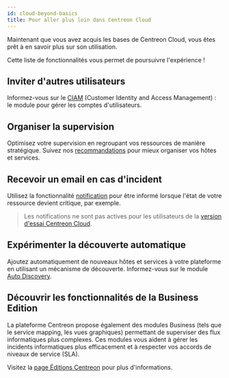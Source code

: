 ```yaml
---
id: cloud-beyond-basics
title: Pour aller plus loin dans Centreon Cloud
---
```


Maintenant que vous avez acquis les bases de Centreon Cloud, vous êtes prêt à en savoir plus sur son utilisation.

Cette liste de fonctionnalités vous permet de poursuivre l'expérience !

## Inviter d'autres utilisateurs

Informez-vous sur le [CIAM](../ciam/ciam.md) (Customer Identity and Access Management) : le module pour gérer les comptes d'utilisateurs.

## Organiser la supervision

Optimisez votre supervision en regroupant vos ressources de manière stratégique. Suivez nos [recommandations](../monitoring/groups.md) pour mieux organiser vos hôtes et services.

## Recevoir un email en cas d'incident

Utilisez la fonctionnalité [notification](../alerts-notifications/notif-configuration.md) pour être informé lorsque l'état de votre ressource devient critique, par exemple.

> Les notifications ne sont pas actives pour les utilisateurs de la [version d'essai Centreon Cloud](cc-trial.md).

## Expérimenter la découverte automatique

Ajoutez automatiquement de nouveaux hôtes et services à votre plateforme en utilisant un mécanisme de découverte. Informez-vous sur le module [Auto Discovery](../monitoring/discovery/introduction.md).

## Découvrir les fonctionnalités de la Business Edition

La plateforme Centreon propose également des modules Business (tels que le service mapping, les vues graphiques) permettant de superviser des flux informatiques plus complexes. Ces modules vous aident à gérer les incidents informatiques plus efficacement et à respecter vos accords de niveaux de service (SLA).

Visitez la [page Éditions Centreon](https://www.centreon.com/fr/editions-centreon/) pour plus d'informations.
